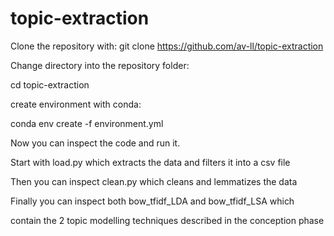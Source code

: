 # topic-extraction 

Clone the repository with: git clone https://github.com/av-ll/topic-extraction

Change directory into the repository folder:

cd topic-extraction

create environment with conda:

conda env create -f environment.yml

Now you can inspect the code and run it.

Start with load.py which extracts the data and filters it into a csv file

Then you can inspect clean.py which cleans and lemmatizes the data

Finally you can inspect both bow_tfidf_LDA and bow_tfidf_LSA which

contain the 2 topic modelling techniques described in the conception phase



